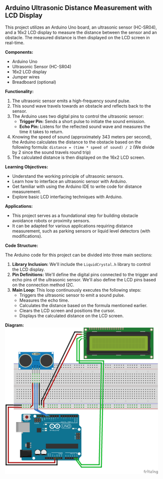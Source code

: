 ## Arduino Ultrasonic Distance Measurement with LCD Display

This project utilizes an Arduino Uno board, an ultrasonic sensor (HC-SR04), and a 16x2 LCD display to measure the distance between the sensor and an obstacle. The measured distance is then displayed on the LCD screen in real-time.

**Components:**

* Arduino Uno
* Ultrasonic Sensor (HC-SR04)
* 16x2 LCD display
* Jumper wires
* Breadboard (optional)

**Functionality:**

1. The ultrasonic sensor emits a high-frequency sound pulse.
2. This sound wave travels towards an obstacle and reflects back to the sensor.
3. The Arduino uses two digital pins to control the ultrasonic sensor:
    * **Trigger Pin:** Sends a short pulse to initiate the sound emission.
    * **Echo Pin:** Listens for the reflected sound wave and measures the time it takes to return.
4. Knowing the speed of sound (approximately 343 meters per second), the Arduino calculates the distance to the obstacle based on the following formula: `distance = (time * speed of sound) / 2` (We divide by 2 since the sound travels round trip)
5. The calculated distance is then displayed on the 16x2 LCD screen.

**Learning Objectives:**

* Understand the working principle of ultrasonic sensors.
* Learn how to interface an ultrasonic sensor with Arduino.
* Get familiar with using the Arduino IDE to write code for distance measurement.
* Explore basic LCD interfacing techniques with Arduino.

**Applications:**

* This project serves as a foundational step for building obstacle avoidance robots or proximity sensors. 
* It can be adapted for various applications requiring distance measurement, such as parking sensors or liquid level detectors (with modifications).

**Code Structure:**

The Arduino code for this project can be divided into three main sections:

1. **Library Inclusion:**  We'll include the `LiquidCrystal.h` library to control the LCD display.
2. **Pin Definitions:**  We'll define the digital pins connected to the trigger and echo pins of the ultrasonic sensor. We'll also define the LCD pins based on the connection method I2C.  
3. **Main Loop:**  This loop continuously executes the following steps:
    * Triggers the ultrasonic sensor to emit a sound pulse.
    * Measures the echo time.
    * Calculates the distance based on the formula mentioned earlier.
    * Clears the LCD screen and positions the cursor.
    * Displays the calculated distance on the LCD screen.

**Diagram:**
![](https://github.com/MI-Thierry/L4Internaship/blob/main/Embedded%20system/Arduino/Digital_Distance_Meter/Digital%20Distance%20meter%20sketch.png)
